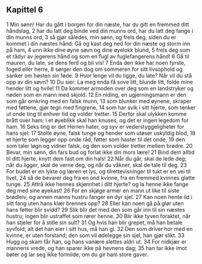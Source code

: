 ## Kapittel 6

1 Min sønn! Har du gått i borgen for din næste, har du gitt en fremmed ditt håndslag, 
2 har du latt deg binde ved din munns ord, har du latt deg fange i din munns ord, 
3 så gjør således, min sønn, og frels deg, siden du er kommet i din næstes hånd: Gå og kast deg ned for din næste og storm inn på ham, 
4 unn ikke dine øyne søvn og dine øyelokk blund, 
5 frels deg som et rådyr av jegerens hånd og som en fugl av fuglefangerens hånd! 
6 Gå til mauren, du late, se dens ferd og bli vis! 
7 Enda den ikke har noen fyrste, foged eller herre, 
8 sørger den dog om sommeren for sitt livsophold og sanker om høsten sin føde. 
9 Hvor lenge vil du ligge, du late? Når vil du stå opp av din søvn? 
10 Du sier: La meg enda få sove litt, blunde litt, folde mine hender litt og hvile! 
11 Da kommer armoden over deg som en landstryker og nøden som en mann med skjold. 
12 En niding, en ugjerningsmann er den som går omkring med en falsk munn, 
13 som blunker med øynene, skraper med føttene, gjør tegn med fingrene, 
14 som har svik i sitt hjerte, som tenker ut onde ting til enhver tid og volder tretter. 
15 Derfor skal ulykken komme brått over ham; i et øyeblikk skal han knuses, og det er ingen legedom for ham. 
16 Seks ting er det Herren hater, og syv er vederstyggeligheter for hans sjel: 
17 Stolte øyne, falsk tunge og hender som utøser uskyldig blod, 
18 et hjerte som legger opp onde råd, føtter som haster til det onde, 
19 den som taler løgn og vidner falsk, og den som volder tretter mellem brødre. 
20 Bevar, min sønn, din fars bud og forlat ikke din mors lære! 
21 Bind dem alltid til ditt hjerte, knytt dem fast om din hals! 
22 Når du går, skal de lede deg; når du ligger, skal de verne deg, og når du våkner, skal de tale til deg. 
23 For budet er en lykte og læren et lys, og tilrettevisninger til tukt er en vei til livet, 
24 så de bevarer deg fra en ond kvinne, fra en fremmed kvinnes glatte tunge. 
25 Attrå ikke hennes skjønnhet i ditt hjerte? og la henne ikke fange deg med sine øyekast! 
26 For en skjøge armer en mann ut like til siste brødleiv, og annen manns hustru fanger en dyr sjel. 
27 Kan noen hente ild i sitt fang uten hans klær brennes opp? 
28 Eller kan noen gå på glør uten hans føtter blir svidd? 
29 Slik blir det med den som går inn til sin næstes hustru; ingen blir ustraffet som rører henne. 
30 Blir ikke tyven foraktet, når han stjeler for å stille sin sult? 
31 Og hvis han blir grepet, må han betale syvfold; alt det han eier i sitt hus, må han gi. 
32 Den som driver hor med en kvinne, er uten forstand; den som vil ødelegge sin sjel, han gjør slikt. 
33 Hugg og skam får han, og hans vanære slettes aldri ut. 
34 For nidkjær er mannens vrede, og han sparer ikke på hevnens dag; 
35 han tar ikke imot bøter og lar seg ikke formilde, om du gir ham store gaver.